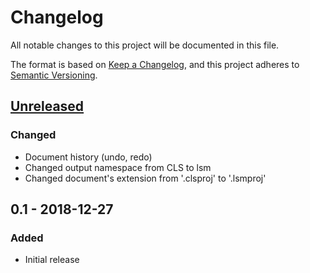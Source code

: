 # Changelog
All notable changes to this project will be documented in this file.

The format is based on [Keep a Changelog](https://keepachangelog.com/en/1.0.0/),
and this project adheres to [Semantic Versioning](https://semver.org/spec/v2.0.0.html).

## [Unreleased]
### Changed
- Document history (undo, redo)
- Changed output namespace from CLS to lsm
- Changed document's extension from '.clsproj' to '.lsmproj'

## 0.1 - 2018-12-27
### Added
- Initial release

[Unreleased]: https://github.com/aarcangeli/Light-Show-Maker/compare/v0.1...HEAD
